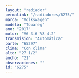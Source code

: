 ```yaml
---
layout: "radiador"
permalink: "/radiadores/6275/"
marca: "Volkswagen"
modelo: "Touareg"
ano: "2017"
motor: "V6 3.6 V8 4.2"
transmision: "Automática"
parte: "65297"
clima: "Con clima"
alto: "27 1/2"
ancho: "21"
observaciones: ""
id: "6275"
---
```


